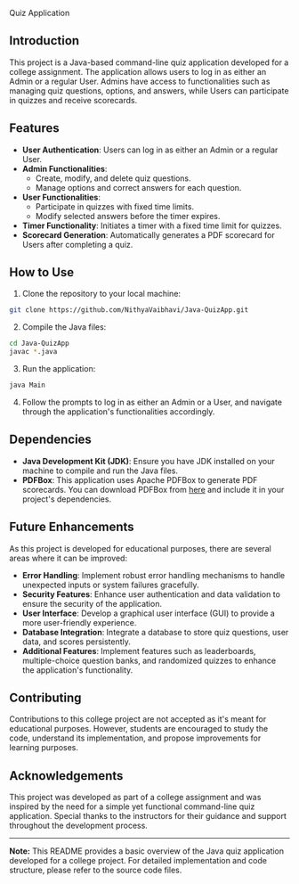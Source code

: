 Quiz Application

## Introduction

This project is a Java-based command-line quiz application developed for a college assignment. The application allows users to log in as either an Admin or a regular User. Admins have access to functionalities such as managing quiz questions, options, and answers, while Users can participate in quizzes and receive scorecards.

## Features

- **User Authentication**: Users can log in as either an Admin or a regular User.
- **Admin Functionalities**:
  - Create, modify, and delete quiz questions.
  - Manage options and correct answers for each question.
- **User Functionalities**:
  - Participate in quizzes with fixed time limits.
  - Modify selected answers before the timer expires.
- **Timer Functionality**: Initiates a timer with a fixed time limit for quizzes.
- **Scorecard Generation**: Automatically generates a PDF scorecard for Users after completing a quiz.

## How to Use

1. Clone the repository to your local machine:

```bash
git clone https://github.com/NithyaVaibhavi/Java-QuizApp.git
```

2. Compile the Java files:

```bash
cd Java-QuizApp
javac *.java
```

3. Run the application:

```bash
java Main
```

4. Follow the prompts to log in as either an Admin or a User, and navigate through the application's functionalities accordingly.

## Dependencies

- **Java Development Kit (JDK)**: Ensure you have JDK installed on your machine to compile and run the Java files.
- **PDFBox**: This application uses Apache PDFBox to generate PDF scorecards. You can download PDFBox from [here](https://pdfbox.apache.org/download.cgi) and include it in your project's dependencies.

## Future Enhancements

As this project is developed for educational purposes, there are several areas where it can be improved:

- **Error Handling**: Implement robust error handling mechanisms to handle unexpected inputs or system failures gracefully.
- **Security Features**: Enhance user authentication and data validation to ensure the security of the application.
- **User Interface**: Develop a graphical user interface (GUI) to provide a more user-friendly experience.
- **Database Integration**: Integrate a database to store quiz questions, user data, and scores persistently.
- **Additional Features**: Implement features such as leaderboards, multiple-choice question banks, and randomized quizzes to enhance the application's functionality.

## Contributing

Contributions to this college project are not accepted as it's meant for educational purposes. However, students are encouraged to study the code, understand its implementation, and propose improvements for learning purposes.

## Acknowledgements

This project was developed as part of a college assignment and was inspired by the need for a simple yet functional command-line quiz application. Special thanks to the instructors for their guidance and support throughout the development process.

---

**Note:** This README provides a basic overview of the Java quiz application developed for a college project. For detailed implementation and code structure, please refer to the source code files.
